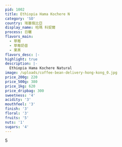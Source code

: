 ```yaml
---
pid: 1002
title: Ethiopia Hama Kochere N
category: 'SO'
country: 埃塞俄比亞
display_name: 哈瑪 科契爾
process: 日曬
flavors_main:
  - 草莓
  - 草莓奶昔
  - 果茶
flavors_desc: |-
highlight: true
description: |-
  Ethiopia Hama Kochere Natural
image: /uploads/coffee-bean-delivery-hong-kong_0.jpg
price_200g: 220
price_500g: 380
price_1kg: 620
price_dripbag: 300
sweetness: '4'
acidity: '3'
mouthfeel: '3'
finish: '3'
floral: '3'
fruits: '5'
nuts: '1'
sugars: '4'
---
```


5
